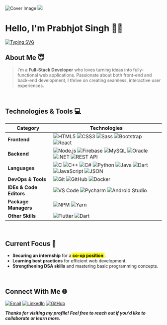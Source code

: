 ![Cover Image](https://i.pinimg.com/1200x/3c/d1/01/3cd1012026378cfc278a489c66a55210.jpg) 
![](https://komarev.com/ghpvc/?username=Prabhjot-Projects&color=9b0e2f&style=for-the-badge)

# Hello, I'm Prabhjot Singh 👋🏻 
[![Typing SVG](https://readme-typing-svg.demolab.com?font=inter&size=24&weight=900&duration=2000&pause=300&color=9b0e2f&background=E302FF00&random=true&width=435&height=40&lines=Full-Stack+Developer;Front-End+Developer;Back-End+Developer;Software+Engineer+(Entry-Level);WordPress+Developer+(Junior))](https://git.io/typing-svg) 


## About Me 😇
>I'm a **Full-Stack Developer** who loves turning ideas into fully-functional web applications. Passionate about both front-end and back-end development, I thrive on creating seamless, interactive user experiences.
<br>

## Technologies & Tools 💻
| **Category**           | **Technologies**                                                                 |
|------------------------|---------------------------------------------------------------------------------|
| **Frontend**           | ![HTML5](https://skillicons.dev/icons?i=html) ![CSS3](https://skillicons.dev/icons?i=css) ![Sass](https://skillicons.dev/icons?i=sass) ![Bootstrap](https://skillicons.dev/icons?i=bootstrap) ![React](https://skillicons.dev/icons?i=react) |
| **Backend**            | ![Node.js](https://skillicons.dev/icons?i=nodejs) ![Firebase](https://skillicons.dev/icons?i=firebase) ![MySQL](https://skillicons.dev/icons?i=mysql) ![Oracle](https://skillicons.dev/icons?i=oracle) ![.NET](https://skillicons.dev/icons?i=dotnet) ![REST API](https://skillicons.dev/icons?i=postman) |
| **Languages**          | ![C](https://skillicons.dev/icons?i=c) ![C++](https://skillicons.dev/icons?i=cpp) ![C#](https://skillicons.dev/icons?i=cs) ![Python](https://skillicons.dev/icons?i=python) ![Java](https://skillicons.dev/icons?i=java) ![Dart](https://skillicons.dev/icons?i=dart) ![JavaScript](https://skillicons.dev/icons?i=js) ![JSON](https://skillicons.dev/icons?i=json) |
| **DevOps & Tools**     | ![Git](https://skillicons.dev/icons?i=git) ![GitHub](https://skillicons.dev/icons?i=github) ![Docker](https://skillicons.dev/icons?i=docker) |
| **IDEs & Code Editors**| ![VS Code](https://skillicons.dev/icons?i=vscode) ![Pycharm](https://skillicons.dev/icons?i=pycharm) ![Android Studio](https://skillicons.dev/icons?i=androidstudio) |
| **Package Managers**   | ![NPM](https://skillicons.dev/icons?i=npm) ![Yarn](https://skillicons.dev/icons?i=yarn) |
| **Other Skills**       | ![Flutter](https://skillicons.dev/icons?i=flutter) ![Dart](https://skillicons.dev/icons?i=dart) |
<br>

## Current Focus 🎯
- **Securing an internship** for a<mark> **co-op position** </mark>.
- **Learning best practices** for efficient web development.
- **Strengthening DSA skills** and mastering basic programming concepts.
<br>

## Connect With Me 🌐

[![Email](https://img.shields.io/badge/Email-%23D44638.svg?style=for-the-badge&logo=gmail&logoColor=white)](mailto:prabdot@gmail.com)
[![LinkedIn](https://img.shields.io/badge/LinkedIn-%230A66C2.svg?style=for-the-badge&logo=linkedin&logoColor=white)](https://www.linkedin.com/in/prabhjot-singh)
[![GitHub](https://img.shields.io/badge/GitHub-%23121011.svg?style=for-the-badge&logo=github&logoColor=white)](https://github.com/Prabhjot-Projects)

***Thanks for visiting my profile! Feel free to reach out if you'd like to collaborate or learn more.***
